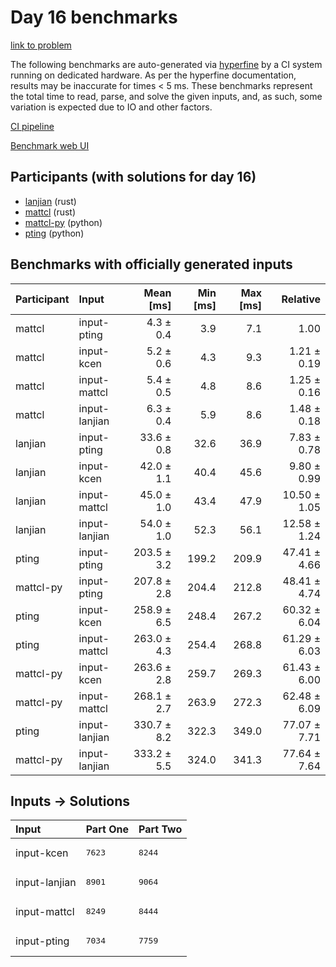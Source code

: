 # Day 16 benchmarks

[link to problem](https://adventofcode.com/2023/day/16)

The following benchmarks are auto-generated via
[hyperfine](https://github.com/sharkdp/hyperfine) by a CI system running on
dedicated hardware. As per the hyperfine documentation, results may be
inaccurate for times < 5 ms. These benchmarks represent the total time to read,
parse, and solve the given inputs, and, as such, some variation is expected due
to IO and other factors.

[CI pipeline](http://ci.papercode.net:8080/teams/main/pipelines/aoc2023)

[Benchmark web UI](https://aoc.ancalagon.black)


## Participants (with solutions for day 16)

- [lanjian](https://github.com/lanjian/aoc-2023) (rust)
- [mattcl](https://github.com/mattcl/aoc2023) (rust)
- [mattcl-py](https://github.com/mattcl/aoc2023-py) (python)
- [pting](https://github.com/pting/aoc2023) (python)


## Benchmarks with officially generated inputs

| Participant | Input | Mean [ms] | Min [ms] | Max [ms] | Relative |
|:---|:---|---:|---:|---:|---:|
| mattcl | input-pting | 4.3 ± 0.4 | 3.9 | 7.1 | 1.00 |
| mattcl | input-kcen | 5.2 ± 0.6 | 4.3 | 9.3 | 1.21 ± 0.19 |
| mattcl | input-mattcl | 5.4 ± 0.5 | 4.8 | 8.6 | 1.25 ± 0.16 |
| mattcl | input-lanjian | 6.3 ± 0.4 | 5.9 | 8.6 | 1.48 ± 0.18 |
| lanjian | input-pting | 33.6 ± 0.8 | 32.6 | 36.9 | 7.83 ± 0.78 |
| lanjian | input-kcen | 42.0 ± 1.1 | 40.4 | 45.6 | 9.80 ± 0.99 |
| lanjian | input-mattcl | 45.0 ± 1.0 | 43.4 | 47.9 | 10.50 ± 1.05 |
| lanjian | input-lanjian | 54.0 ± 1.0 | 52.3 | 56.1 | 12.58 ± 1.24 |
| pting | input-pting | 203.5 ± 3.2 | 199.2 | 209.9 | 47.41 ± 4.66 |
| mattcl-py | input-pting | 207.8 ± 2.8 | 204.4 | 212.8 | 48.41 ± 4.74 |
| pting | input-kcen | 258.9 ± 6.5 | 248.4 | 267.2 | 60.32 ± 6.04 |
| pting | input-mattcl | 263.0 ± 4.3 | 254.4 | 268.8 | 61.29 ± 6.03 |
| mattcl-py | input-kcen | 263.6 ± 2.8 | 259.7 | 269.3 | 61.43 ± 6.00 |
| mattcl-py | input-mattcl | 268.1 ± 2.7 | 263.9 | 272.3 | 62.48 ± 6.09 |
| pting | input-lanjian | 330.7 ± 8.2 | 322.3 | 349.0 | 77.07 ± 7.71 |
| mattcl-py | input-lanjian | 333.2 ± 5.5 | 324.0 | 341.3 | 77.64 ± 7.64 |


## Inputs -> Solutions

| Input | Part One | Part Two |
|:---|:---|:---|
|input-kcen|<pre>7623</pre>|<pre>8244</pre>|
|input-lanjian|<pre>8901</pre>|<pre>9064</pre>|
|input-mattcl|<pre>8249</pre>|<pre>8444</pre>|
|input-pting|<pre>7034</pre>|<pre>7759</pre>|